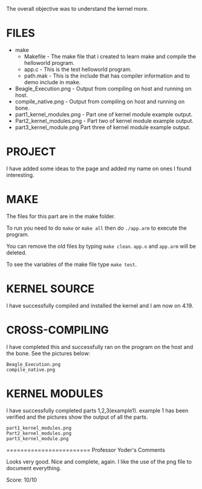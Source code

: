 The overall objective was to understand the kernel more. 

# FILES
* make
  * Makefile - The make file that i created to learn make and compile the helloworld program.
  * app.c - This is the test helloworld program.
  * path.mak - This is the include that has compiler information and to demo include in make.
* Beagle_Execution.png - Output from compiling on host and running on host.
* compile_native.png - Output from compiling on host and running on bone.
* part1_kernel_modules.png - Part one of kernel module example output.
* Part2_kernel_modules.png - Part two of kernel module example output.
* part3_kernel_module.png  Part three of kernel module example output.

# PROJECT
I have added some ideas to the page and added my name on ones I found interesting.

# MAKE
The files for this part are in the make folder.

To run you need to do `make` or `make all` then do `./app.arm` to execute the program.

You can remove the old files by typing `make clean`. `app.o` and `app.arm` will be deleted.

To see the variables of the make file type `make test`.

# KERNEL SOURCE
I have successfully compiled and installed the kernel and I am now on 4.19.

# CROSS-COMPILING
I have completed this and successfully ran on the program on the host and the bone. See the pictures below:
```
Beagle_Execution.png
compile_native.png
```

# KERNEL MODULES
I have successfully completed parts 1,2,3(example1). example 1 has been verified and the pictures show
the output of all the parts.
```
part1_kernel_modules.png
Part2_kernel_modules.png
part3_kernel_module.png 
```

========================
Professor Yoder's Comments

Looks very good.  Nice and complete, again.  I like the use of the png file to document
everything.

Score:  10/10
